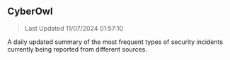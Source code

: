 ## CyberOwl 
> Last Updated 11/07/2024 01:57:10 


A daily updated summary of the most frequent types of security incidents currently being reported from different sources.


